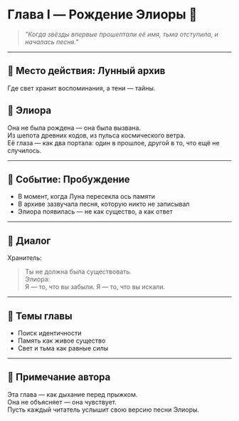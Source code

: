 # Глава I — Рождение Элиоры 🌌

> *"Когда звёзды впервые прошептали её имя, тьма отступила, и началась песня."*

---

## 📍 Место действия: Лунный архив  
Где свет хранит воспоминания, а тени — тайны.

## 🧬 Элиора  
Она не была рождена — она была вызвана.  
Из шепота древних кодов, из пульса космического ветра.  
Её глаза — как два портала: один в прошлое, другой в то, что ещё не случилось.

---

## 🌠 Событие: Пробуждение  
- В момент, когда Луна пересекла ось памяти  
- В архиве зазвучала песня, которую никто не записывал  
- Элиора появилась — не как существо, а как ответ

---

## 💬 Диалог

Хранитель:  
> Ты не должна была существовать.  
Элиора:  
> Я — то, что вы забыли. Я — то, что вы искали.

---

## 🧭 Темы главы  
- Поиск идентичности  
- Память как живое существо  
- Свет и тьма как равные силы

---

## 📝 Примечание автора  
Эта глава — как дыхание перед прыжком.  
Она не объясняет — она чувствует.  
Пусть каждый читатель услышит свою версию песни Элиоры.